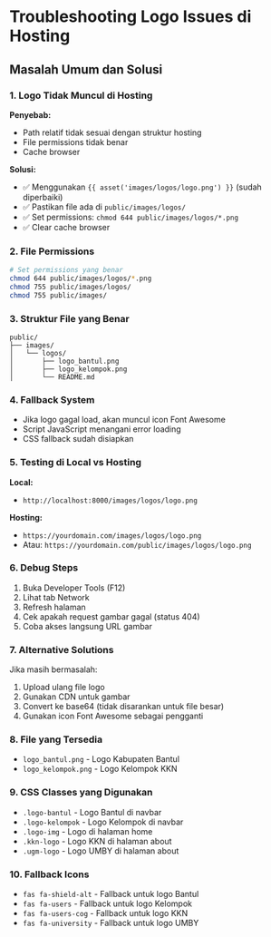# Troubleshooting Logo Issues di Hosting

## Masalah Umum dan Solusi

### 1. Logo Tidak Muncul di Hosting
**Penyebab:**
- Path relatif tidak sesuai dengan struktur hosting
- File permissions tidak benar
- Cache browser

**Solusi:**
- ✅ Menggunakan `{{ asset('images/logos/logo.png') }}` (sudah diperbaiki)
- ✅ Pastikan file ada di `public/images/logos/`
- ✅ Set permissions: `chmod 644 public/images/logos/*.png`
- ✅ Clear cache browser

### 2. File Permissions
```bash
# Set permissions yang benar
chmod 644 public/images/logos/*.png
chmod 755 public/images/logos/
chmod 755 public/images/
```

### 3. Struktur File yang Benar
```
public/
├── images/
│   └── logos/
│       ├── logo_bantul.png
│       ├── logo_kelompok.png
│       └── README.md
```

### 4. Fallback System
- Jika logo gagal load, akan muncul icon Font Awesome
- Script JavaScript menangani error loading
- CSS fallback sudah disiapkan

### 5. Testing di Local vs Hosting
**Local:**
- `http://localhost:8000/images/logos/logo.png`

**Hosting:**
- `https://yourdomain.com/images/logos/logo.png`
- Atau: `https://yourdomain.com/public/images/logos/logo.png`

### 6. Debug Steps
1. Buka Developer Tools (F12)
2. Lihat tab Network
3. Refresh halaman
4. Cek apakah request gambar gagal (status 404)
5. Coba akses langsung URL gambar

### 7. Alternative Solutions
Jika masih bermasalah:
1. Upload ulang file logo
2. Gunakan CDN untuk gambar
3. Convert ke base64 (tidak disarankan untuk file besar)
4. Gunakan icon Font Awesome sebagai pengganti

### 8. File yang Tersedia
- `logo_bantul.png` - Logo Kabupaten Bantul
- `logo_kelompok.png` - Logo Kelompok KKN

### 9. CSS Classes yang Digunakan
- `.logo-bantul` - Logo Bantul di navbar
- `.logo-kelompok` - Logo Kelompok di navbar
- `.logo-img` - Logo di halaman home
- `.kkn-logo` - Logo KKN di halaman about
- `.ugm-logo` - Logo UMBY di halaman about

### 10. Fallback Icons
- `fas fa-shield-alt` - Fallback untuk logo Bantul
- `fas fa-users` - Fallback untuk logo Kelompok
- `fas fa-users-cog` - Fallback untuk logo KKN
- `fas fa-university` - Fallback untuk logo UMBY
